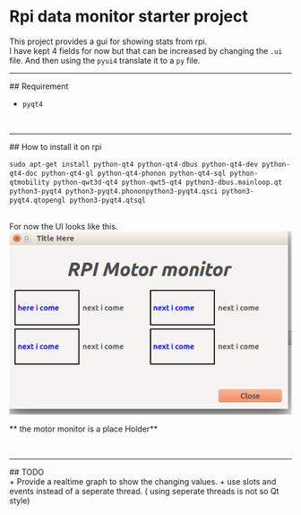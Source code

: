 # Rpi data monitor starter project

This project provides a gui for showing stats from rpi.
<br>
I have kept 4 fields for now but that can be increased by changing the `.ui` file.
And then using the `pyui4` translate it to a `py` file.

<hr>
## Requirement

+ `pyqt4`

<br>
<hr>
## How to install it on rpi 

```
sudo apt-get install python-qt4 python-qt4-dbus python-qt4-dev python-qt4-doc python-qt4-gl python-qt4-phonon python-qt4-sql python-qtmobility python-qwt3d-qt4 python-qwt5-qt4 python3-dbus.mainloop.qt python3-pyqt4 python3-pyqt4.phononpython3-pyqt4.qsci python3-pyqt4.qtopengl python3-pyqt4.qtsql 
```



<br>
For now the UI looks like this.



<img src="i.png">

** the motor monitor is  a place Holder**

<br>
<hr>
## TODO

<br>
+ Provide a realtime graph to show the changing values.
+ use slots and events instead of a seperate thread. ( using seperate threads is not so Qt style) 
